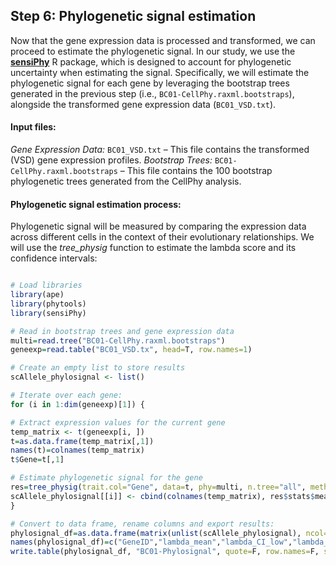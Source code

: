 ## Step 6: Phylogenetic signal estimation

Now that the gene expression data is processed and transformed, we can proceed to estimate the phylogenetic signal. In our study, we use the [**sensiPhy**](https://www.rdocumentation.org/packages/sensiPhy/versions/0.8.5) R package, which is designed to account for phylogenetic uncertainty when estimating the signal. Specifically, we will estimate the phylogenetic signal for each gene by leveraging the bootstrap trees generated in the previous step (i.e., `BC01-CellPhy.raxml.bootstraps`), alongside the transformed gene expression data (`BC01_VSD.txt`).

#### Input files:
*Gene Expression Data:* `BC01_VSD.txt` – This file contains the transformed (VSD) gene expression profiles.
*Bootstrap Trees:* `BC01-CellPhy.raxml.bootstraps` – This file contains the 100 bootstrap phylogenetic trees generated from the CellPhy analysis.

#### Phylogenetic signal estimation process:
Phylogenetic signal will be measured by comparing the expression data across different cells in the context of their evolutionary relationships. We will use the *tree_physig* function to estimate the lambda score and its confidence intervals:

```r

# Load libraries
library(ape)
library(phytools)
library(sensiPhy)

# Read in bootstrap trees and gene expression data
multi=read.tree("BC01-CellPhy.raxml.bootstraps")
geneexp=read.table("BC01_VSD.tx", head=T, row.names=1)

# Create an empty list to store results
scAllele_phylosignal <- list()

# Iterate over each gene:
for (i in 1:dim(geneexp)[1]) {

# Extract expression values for the current gene
temp_matrix <- t(geneexp[i, ])
t=as.data.frame(temp_matrix[,1])
names(t)=colnames(temp_matrix)
t$Gene=t[,1]

# Estimate phylogenetic signal for the gene
res=tree_physig(trait.col="Gene", data=t, phy=multi, n.tree="all", method="lambda")
scAllele_phylosignal[[i]] <- cbind(colnames(temp_matrix), res$stats$mean[1], res$stats$CI_low[1], res$stats$CI_high[1],res$stats$mean[2], res$stats$CI_low[2], res$stats$CI_high[2])
}

# Convert to data frame, rename columns and export results:
phylosignal_df=as.data.frame(matrix(unlist(scAllele_phylosignal), ncol=7, byrow=T))
names(phylosignal_df)=c("GeneID","lambda_mean","lambda_CI_low","lambda_CI_high","pvalue_mean","pvalue_CI_low","pvalue_CI_high")
write.table(phylosignal_df, "BC01-Phylosignal", quote=F, row.names=F, sep="\t")
```

